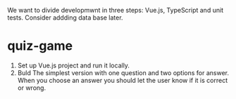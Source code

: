 We want to divide developmwnt in three steps: Vue.js, TypeScript and unit tests. Consider addding data base later.

# quiz-game

1. Set up Vue.js project and run it locally.
2. Buld The simplest version with one question and two options for answer. When you choose an answer you should let the user know if it is correct or wrong.
   
